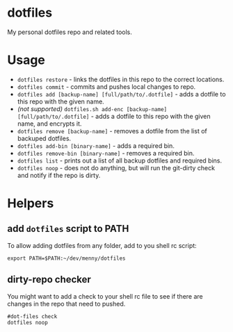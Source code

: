 # dotfiles
My personal dotfiles repo and related tools.

# Usage

 * `dotfiles restore` - links the dotfiles in this repo to the correct locations.
 * `dotfiles commit` - commits and pushes local changes to repo.
 * `dotfiles add [backup-name] [full/path/to/.dotfile]` - adds a dotfile to this repo with the given name.
 * _(not supported)_ `dotfiles.sh add-enc [backup-name] [full/path/to/.dotfile]` - adds a dotfile to this repo with the given name, and encrypts it.
 * `dotfiles remove [backup-name]` - removes a dotfile from the list of backuped dotfiles.
 * `dotfiles add-bin [binary-name]` - adds a required bin.
 * `dotfiles remove-bin [binary-name]` - removes a required bin.
 * `dotfiles list` - prints out a list of all backup dotfiles and required bins.
 * `dotfiles noop` - does not do anything, but will run the git-dirty check and notify if the repo is dirty.

# Helpers

## add `dotfiles` script to PATH
To allow adding dotfiles from any folder, add to you shell rc script:
```
export PATH=$PATH:~/dev/menny/dotfiles
```

## dirty-repo checker
You might want to add a check to your shell rc file to see if there are changes in the repo that need to pushed.
```
#dot-files check
dotfiles noop
```
